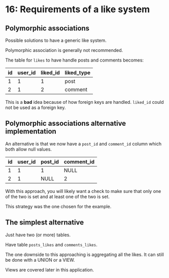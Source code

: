 # 16: Requirements of a like system

## Polymorphic associations

Possible solutions to have a generic like system.

Polymorphic association is generally not recommended.

The table for `likes` to have handle posts and comments becomes:

| id  | user_id | liked_id | liked_type |
| --- | ------- | -------- | ---------- |
| 1   | 1       | 1        | post       |
| 2   | 1       | 2        | comment    |

This is a **bad** idea because of how foreign keys are handled. `liked_id` could not be used as a foreign key.

## Polymorphic associations alternative implementation

An alternative is that we now have a `post_id` and `comment_id` column which both allow null values.

| id  | user_id | post_id | comment_id |
| --- | ------- | ------- | ---------- |
| 1   | 1       | 1       | NULL       |
| 2   | 1       | NULL    | 2          |

With this approach, you will likely want a check to make sure that only one of the two is set and at least one of the two is set.

This strategy was the one chosen for the example.

## The simplest alternative

Just have two (or more) tables.

Have table `posts_likes` and `comments_likes`.

The one downside to this approaching is aggregating all the likes. It can still be done with a UNION or a VIEW.

Views are covered later in this application.

